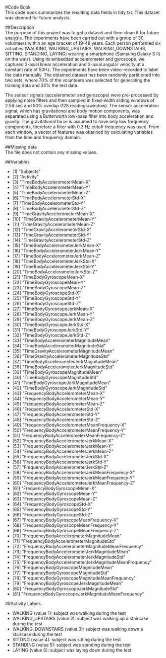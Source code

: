 #Code Book  
This code book summarizes the resulting data fields in tidy.txt. This dataset was cleened for future analysis. 

##Description  
The purpose of this project was to get a dataset and then clean it for future analysis. The experiments have been carried out with a group of 30 volunteers within an age bracket of 19-48 years. Each person performed six activities (WALKING, WALKING_UPSTAIRS, WALKING_DOWNSTAIRS, SITTING, STANDING, LAYING) wearing a smartphone (Samsung Galaxy S II) on the waist. Using its embedded accelerometer and gyroscope, we captured 3-axial linear acceleration and 3-axial angular velocity at a constant rate of 50Hz. The experiments have been video-recorded to label the data manually. The obtained dataset has been randomly partitioned into two sets, where 70% of the volunteers was selected for generating the training data and 30% the test data.  

The sensor signals (accelerometer and gyroscope) were pre-processed by applying noise filters and then sampled in fixed-width sliding windows of 2.56 sec and 50% overlap (128 readings/window). The sensor acceleration signal, which has gravitational and body motion components, was separated using a Butterworth low-pass filter into body acceleration and gravity. The gravitational force is assumed to have only low frequency components, therefore a filter with 0.3 Hz cutoff frequency was used. From each window, a vector of features was obtained by calculating variables from the time and frequency domain.  
  

##Missing data  
The file does not contain any missing values.  
  
##Variables    
* [1] "Subjects"                                            
* [2] "Activity"                                            
* [3] "TimeBodyAccelerometerMean-X"                         
* [4] "TimeBodyAccelerometerMean-Y"                         
* [5] "TimeBodyAccelerometerMean-Z"                         
* [6] "TimeBodyAccelerometerStd-X"                          
* [7] "TimeBodyAccelerometerStd-Y"                          
* [8] "TimeBodyAccelerometerStd-Z"                          
* [9] "TimeGravityAccelerometerMean-X"                      
* [10] "TimeGravityAccelerometerMean-Y"                      
* [11] "TimeGravityAccelerometerMean-Z"                      
* [12] "TimeGravityAccelerometerStd-X"                       
* [13] "TimeGravityAccelerometerStd-Y"                       
* [14] "TimeGravityAccelerometerStd-Z"                       
* [15] "TimeBodyAccelerometerJerkMean-X"                     
* [16] "TimeBodyAccelerometerJerkMean-Y"                     
* [17] "TimeBodyAccelerometerJerkMean-Z"                     
* [18] "TimeBodyAccelerometerJerkStd-X"                      
* [19] "TimeBodyAccelerometerJerkStd-Y"                      
* [20] "TimeBodyAccelerometerJerkStd-Z"                      
* [21] "TimeBodyGyroscopeMean-X"                             
* [22] "TimeBodyGyroscopeMean-Y"                             
* [23] "TimeBodyGyroscopeMean-Z"                             
* [24] "TimeBodyGyroscopeStd-X"                              
* [25] "TimeBodyGyroscopeStd-Y"                              
* [26] "TimeBodyGyroscopeStd-Z"                              
* [27] "TimeBodyGyroscopeJerkMean-X"                         
* [28] "TimeBodyGyroscopeJerkMean-Y"                         
* [29] "TimeBodyGyroscopeJerkMean-Z"                         
* [30] "TimeBodyGyroscopeJerkStd-X"                          
* [31] "TimeBodyGyroscopeJerkStd-Y"                          
* [32] "TimeBodyGyroscopeJerkStd-Z"                          
* [33] "TimeBodyAccelerometerMagnitudeMean"                  
* [34] "TimeBodyAccelerometerMagnitudeStd"                   
* [35] "TimeGravityAccelerometerMagnitudeMean"               
* [36] "TimeGravityAccelerometerMagnitudeStd"                
* [37] "TimeBodyAccelerometerJerkMagnitudeMean"              
* [38] "TimeBodyAccelerometerJerkMagnitudeStd"               
* [39] "TimeBodyGyroscopeMagnitudeMean"                      
* [40] "TimeBodyGyroscopeMagnitudeStd"                       
* [41] "TimeBodyGyroscopeJerkMagnitudeMean"                  
* [42] "TimeBodyGyroscopeJerkMagnitudeStd"                   
* [43] "FrequencyBodyAccelerometerMean-X"                    
* [44] "FrequencyBodyAccelerometerMean-Y"                    
* [45] "FrequencyBodyAccelerometerMean-Z"                    
* [46] "FrequencyBodyAccelerometerStd-X"                     
* [47] "FrequencyBodyAccelerometerStd-Y"                     
* [48] "FrequencyBodyAccelerometerStd-Z"                     
* [49] "FrequencyBodyAccelerometerMeanFrequency-X"           
* [50] "FrequencyBodyAccelerometerMeanFrequency-Y"           
* [51] "FrequencyBodyAccelerometerMeanFrequency-Z"           
* [52] "FrequencyBodyAccelerometerJerkMean-X"                
* [53] "FrequencyBodyAccelerometerJerkMean-Y"                
* [54] "FrequencyBodyAccelerometerJerkMean-Z"                
* [55] "FrequencyBodyAccelerometerJerkStd-X"                 
* [56] "FrequencyBodyAccelerometerJerkStd-Y"                 
* [57] "FrequencyBodyAccelerometerJerkStd-Z"                 
* [58] "FrequencyBodyAccelerometerJerkMeanFrequency-X"       
* [59] "FrequencyBodyAccelerometerJerkMeanFrequency-Y"       
* [60] "FrequencyBodyAccelerometerJerkMeanFrequency-Z"       
* [61] "FrequencyBodyGyroscopeMean-X"                        
* [62] "FrequencyBodyGyroscopeMean-Y"                        
* [63] "FrequencyBodyGyroscopeMean-Z"                        
* [64] "FrequencyBodyGyroscopeStd-X"                         
* [65] "FrequencyBodyGyroscopeStd-Y"                         
* [66] "FrequencyBodyGyroscopeStd-Z"                         
* [67] "FrequencyBodyGyroscopeMeanFrequency-X"               
* [68] "FrequencyBodyGyroscopeMeanFrequency-Y"               
* [69] "FrequencyBodyGyroscopeMeanFrequency-Z"               
* [70] "FrequencyBodyAccelerometerMagnitudeMean"             
* [71] "FrequencyBodyAccelerometerMagnitudeStd"              
* [72] "FrequencyBodyAccelerometerMagnitudeMeanFrequency"    
* [73] "FrequencyBodyAccelerometerJerkMagnitudeMean"         
* [74] "FrequencyBodyAccelerometerJerkMagnitudeStd"          
* [75] "FrequencyBodyAccelerometerJerkMagnitudeMeanFrequency"
* [76] "FrequencyBodyGyroscopeMagnitudeMean"                 
* [77] "FrequencyBodyGyroscopeMagnitudeStd"                  
* [78] "FrequencyBodyGyroscopeMagnitudeMeanFrequency"        
* [79] "FrequencyBodyGyroscopeJerkMagnitudeMean"             
* [80] "FrequencyBodyGyroscopeJerkMagnitudeStd"              
* [81] "FrequencyBodyGyroscopeJerkMagnitudeMeanFrequency" 

##Activity Labels    
* WALKING (value 1): subject was walking during the test  
* WALKING_UPSTAIRS (value 2): subject was walking up a staircase during the test  
* WALKING_DOWNSTAIRS (value 3): subject was walking down a staircase during the test  
* SITTING (value 4): subject was sitting during the test  
* STANDING (value 5): subject was standing during the test  
* LAYING (value 6): subject was laying down during the test  


